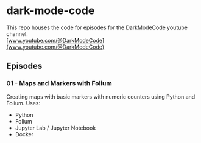 # dark-mode-code

This repo houses the code for episodes for the DarkModeCode youtube channel. \
[www.youtube.com/@DarkModeCode](www.youtube.com/@DarkModeCode)

## Episodes
### 01 - Maps and Markers with Folium
Creating maps with basic markers with numeric counters using Python and Folium.
Uses:
* Python
* Folium
* Jupyter Lab / Jupyter Notebook
* Docker

